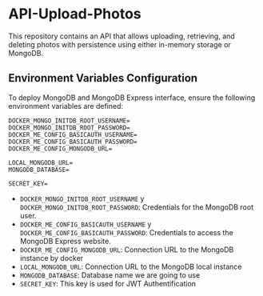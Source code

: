 # API-Upload-Photos

This repository contains an API that allows uploading, retrieving, and deleting photos with persistence using either in-memory storage or MongoDB.

## Environment Variables Configuration

To deploy MongoDB and MongoDB Express interface, ensure the following environment variables are defined:

```dotenv
DOCKER_MONGO_INITDB_ROOT_USERNAME=
DOCKER_MONGO_INITDB_ROOT_PASSWORD=
DOCKER_ME_CONFIG_BASICAUTH_USERNAME=
DOCKER_ME_CONFIG_BASICAUTH_PASSWORD=
DOCKER_ME_CONFIG_MONGODB_URL=

LOCAL_MONGODB_URL=
MONGODB_DATABASE=

SECRET_KEY=
```

* `DOCKER_MONGO_INITDB_ROOT_USERNAME` y `DOCKER_MONGO_INITDB_ROOT_PASSWORD`: Credentials for the MongoDB root user.
* `DOCKER_ME_CONFIG_BASICAUTH_USERNAME` y `DOCKER_ME_CONFIG_BASICAUTH_PASSWORD`: Credentials to access the MongoDB Express website.
* `DOCKER_ME_CONFIG_MONGODB_URL`:  Connection URL to the MongoDB instance by docker
* `LOCAL_MONGODB_URL`:  Connection URL to the MongoDB local instance
* `MONGODB_DATABASE`:  Database name we are going to use
* `SECRET_KEY`: This key is used for JWT Authentification
